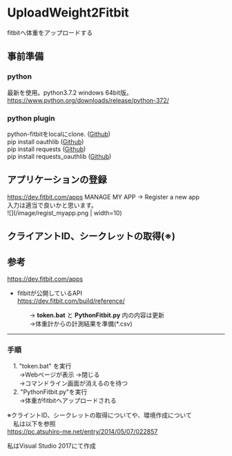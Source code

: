 # UploadWeight2Fitbit
fitbitへ体重をアップロードする

## 事前準備
### python
最新を使用。python3.7.2 windows 64bit版。  
https://www.python.org/downloads/release/python-372/

### python plugin
python-fitbitをlocalにclone. ([Github](https://github.com/orcasgit/python-fitbit))  
pip install oauthlib  ([Github](https://github.com/oauthlib/oauthlib))  
pip install requests  ([Github](https://github.com/requests/requests))  
pip install requests_oauthlib  ([Github](https://github.com/requests/requests-oauthlib))  

## アプリケーションの登録
https://dev.fitbit.com/apps
MANAGE MY APP -> Register a new app  
入力は適当で良いかと思います。  
![](/image/regist_myapp.png | width=10)

## クライアントID、シークレットの取得(※)  



## 参考
https://dev.fitbit.com/apps

- fitbitが公開しているAPI  
https://dev.fitbit.com/build/reference/



   　　→ **token.bat** と **PythonFitbit.py** 内の内容は更新  
 　　→体重計からの計測結果を準備(*.csv)  

------
### 手順 ###
　1. "token.bat" を実行  
　　→Webページが表示 →閉じる  
　　→コマンドライン画面が消えるのを待つ  
　2. "PythonFitbit.py"を実行  
　　→体重がfitbitへアップロードされる  

※クライントID、シークレットの取得についてや、環境作成について  
　私は以下を参照  
https://pc.atsuhiro-me.net/entry/2014/05/07/022857

私はVisual Studio 2017にて作成
